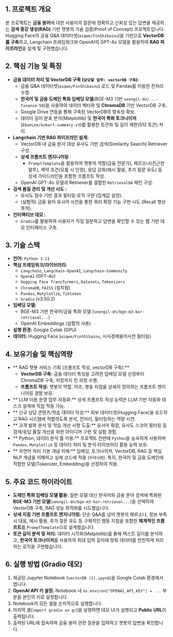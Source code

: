 ## 1. 프로젝트 개요

본 프로젝트는 **금융 용어**에 대한 사용자의 질문에 정확하고 신뢰성 있는 답변을 제공하는 **검색 증강 생성(RAG)** 기반 챗봇의 기술 검증(Proof of Concept) 프로젝트입니다. Hugging Face의 금융 Q&A 데이터셋(`aiqwe/FinShibainu`)을 기반으로 **VectorDB를 구축**하고, Langchain 프레임워크와 OpenAI의 GPT-4o 모델을 활용하여 **RAG 파이프라인**을 설계 및 구현했습니다.


## 2. 핵심 기능 및 특징

*   **금융 데이터 처리 및 VectorDB 구축 (`담당할 업무: vectorDB 구축`):**
    *   금융 Q&A 데이터셋(`aiqwe/FinShibainu`) 로드 및 Pandas를 이용한 전처리 수행.
    *   **한국어 및 금융 도메인 특화 임베딩 모델**(BGE-M3 기반 `seongil-dn/...-finance-50`)을 사용하여 데이터 벡터화 및 **ChromaDB** 기반 VectorDB 구축.
    *   Google Drive 연동을 통해 구축된 VectorDB의 영속성 확보.
    *   데이터 길이 분포 분석(Matplotlib) 및 **한국어 특화 토크나이저**(`EbanLee/kobart-summary-v3`)를 활용한 토큰화 및 길이 제한(512 토큰) 처리.
*   **Langchain 기반 RAG 파이프라인 설계:**
    *   VectorDB 내 금융 문서 대상 유사도 기반 검색(Similarity Search) Retriever 구성.
    *   **상세 프롬프트 엔지니어링** :
        *   `PromptTemplate`을 활용하여 챗봇의 역할(금융 전문가), 페르소나(친근한 말투), 제약 조건(모를 시 인정), 응답 강화(예시 활용, 추가 질문 유도) 등 상세 가이드라인을 포함한 프롬프트 작성.
    *   OpenAI GPT-4o 모델과 Retriever를 결합한 `RetrievalQA` 체인 구성.
*   **검색 품질 관리 및 개선 시도 :**
    *   유사도 점수 기반 결과 필터링 로직 구현 (임계값 설정).
    *   (실험적) 금융 용어 유사어 사전을 통한 쿼리 확장 기능 구현 시도 (Recall 향상 목적).
*   **인터랙티브 데모 :**
    *   `Gradio`를 활용하여 사용자가 직접 질문하고 답변을 확인할 수 있는 웹 기반 데모 인터페이스 구축.

## 3. 기술 스택

*   **언어:** `Python 3.11`
*   **핵심 프레임워크/라이브러리:**
    *   `Langchain`, `Langchain-OpenAI`, `Langchain-Community`
    *   `OpenAI` (GPT-4o)
    *   `Hugging Face Transformers`, `Datasets`, `Tokenizers`
    *   `ChromaDB`, `FAISS` (설치됨)
    *   `Pandas`, `Matplotlib`, `Tiktoken`
    *   `Gradio` (v3.50.2)
*   **임베딩 모델:**
    *   BGE-M3 기반 한국어/금융 특화 모델 (`seongil-dn/bge-m3-kor-retrieval...`)
    *   OpenAI Embeddings (실험적 사용)
*   **실행 환경:** Google Colab (GPU)
*   **데이터:** Hugging Face (`aiqwe/FinShibainu`, 시사경제용어사전 필터링)

## 4. 보유기술 및 핵심역량


*   ** RAG 챗봇 서비스 기획 (프롬프트 작성, vectorDB 구축):**
    *   **VectorDB 구축:** 금융 데이터 특성을 고려한 임베딩 모델 선정부터 ChromaDB 구축, 저장까지 전 과정 수행.
    *   **프롬프트 작성:** 챗봇의 역할, 어조, 행동 지침을 상세히 정의하는 프롬프트 엔지니어링 경험 보유.
*   ** LLM 이용 운영 업무 자동화:** 상세 프롬프트 작성 능력은 LLM 기반 자동화 태스크 설계에 직접 적용 가능.
*   ** 신규 상담 콘텐츠/학습 데이터 작성:** 외부 데이터셋(Hugging Face)을 로드하고 RAG 시스템에 적합하도록 분석, 전처리, 필터링하는 역량 시연.
*   ** 고객 발화 분석 및 학습 개선 사항 도출:** 유사어 확장, 유사도 스코어 필터링 등 검색/응답 품질 개선을 위한 아이디어 구현 및 실험 경험.
*   ** Python, 데이터 분석 툴 이용:** 프로젝트 전반에 `Python`을 능숙하게 사용하며 `Pandas`, `Matplotlib` 등 데이터 처리 및 분석 라이브러리 활용 능력 보유.
*   ** 자연어 처리 기본 개념 이해:** 임베딩, 토크나이저, VectorDB, RAG 등 핵심 NLP 개념을 이해하고 실제 코드에 적용 (`우대사항`). 특히, 한국어 및 금융 도메인에 적합한 모델(Tokenizer, Embedding)을 선정하여 적용.

## 5. 주요 코드 하이라이트

*   **도메인 특화 임베딩 모델 활용:** 일반 모델 대신 한국어와 금융 분야 검색에 특화된 **BGE-M3 기반 모델**(`seongil-dn/bge-m3-kor-retrieval...`)을 선택하여 VectorDB 구축, RAG 성능 최적화를 시도했습니다.
*   **상세 지침 기반 프롬프트 엔지니어링:** 단순 Q&A를 넘어 챗봇의 페르소나, 정보 부족 시 대응, 예시 활용, 추가 질문 유도 등 구체적인 행동 지침을 포함한 **체계적인 프롬프트**를 `PromptTemplate`으로 설계했습니다.
*   **토큰 길이 분석 및 처리:** 데이터 시각화(Matplotlib)를 통해 텍스트 길이를 분석하고, **한국어 토크나이저**를 사용하여 최대 입력 길이에 맞춰 데이터를 안전하게 처리하는 로직을 구현했습니다.

## 6. 실행 방법 (Gradio 데모)

1.  제공된 Jupyter Notebook (`vectorDB (1).ipynb`)을 Google Colab 환경에서 엽니다.
2.  **OpenAI API 키 설정:** Notebook 내 `os.environ["OPENAI_API_KEY"] = ...` 부분을 본인의 키로 설정합니다.
3.  Notebook의 모든 셀을 순차적으로 실행합니다.
4.  마지막 셀(`import gradio as gr`)을 실행하면 데모 UI가 실행되고 **Public URL**이 출력됩니다.
5.  출력된 URL에 접속하여 금융 용어 관련 질문을 입력하고 챗봇의 답변을 확인합니다.
